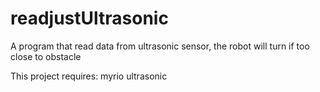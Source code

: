 # readjustUltrasonic
A program that read data from ultrasonic sensor, the robot will turn if too close to obstacle

This project requires:
myrio
ultrasonic
